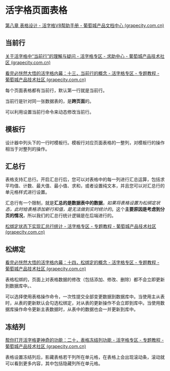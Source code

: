 # 活字格页面表格

[第八章 表格设计 - 活字格V8帮助手册 - 葡萄城产品文档中心 (grapecity.com.cn)](https://help.grapecity.com.cn/pages/viewpage.action?pageId=72353427)

## 当前行

[关于活字格中“当前行”的理解与疑问 - 活字格专区 - 求助中心 - 葡萄城产品技术社区 (grapecity.com.cn)](https://gcdn.grapecity.com.cn/showtopic-93577-1-1.html)

[看完必恍然大悟的活字格内幕：十三，当前行的概念 - 活字格专区 - 专题教程 - 葡萄城产品技术社区 (grapecity.com.cn)](https://gcdn.grapecity.com.cn/forum.php?mod=viewthread&tid=38375&fromuid=59962)

每个页面表格都有当前行，默认第一行就是当前行。

当前行是针对同一张数据表的，是**跨页面**的。

可以利用设置当前行命令来动态修改当前行。

## 模板行

设计器中列头下的一行时模板行。模板行对应页面表格的一整列，对模板行的操作相当于对整列的操作。

## 汇总行

表格支持汇总行。开启汇总行后，您可以对表格中的每一列进行汇总运算，包括求平均值、计数、最大值、最小值、求和，或者设置纯文本，并且您可以对汇总行的单元格样式进行设置。



汇总行有一个限制，就是**汇总的是数据表中的数据**，*如果将表格设置为松绑定状态，此时给表格添加新行和值，是无法做到实时统计的*。这个**主要原因是考虑到分页的情况**，所以我们的汇总行统计逻辑是在后端进行的。

[松绑定状态下实现汇总行统计 - 活字格专区 - 专题教程 - 葡萄城产品技术社区 (grapecity.com.cn)](https://gcdn.grapecity.com.cn/forum.php?mod=viewthread&tid=151832&extra=page%3D1)

## 松绑定

[看完必恍然大悟的活字格内幕：十四，松绑定的概念 - 活字格专区 - 专题教程 - 葡萄城产品技术社区 (grapecity.com.cn)](https://gcdn.grapecity.com.cn/forum.php?mod=viewthread&tid=38397&extra=page%3D4%26filter%3Dtypeid%26typeid%3D242)

表格松绑的，页面上对表格数据的修改（包括添加、修改、删除）都不会立即更新到数据库中。、

可以选择使用表格操作命令，一次性提交全部变更数据到数据库中。当使用主从表时，从表的更新默认会勾选松绑定，对从表的更新操作不会立即到库中。当使用数据库操作命令更新主表数据时，从表中的数据也会一并更新到库中。



## 冻结列

[帮你打开活字格更神奇的功能：二十，表格冻结列功能 - 活字格专区 - 专题教程 - 葡萄城产品技术社区 (grapecity.com.cn)](https://gcdn.grapecity.com.cn/forum.php?mod=viewthread&tid=45896&highlight=%B6%B3%BD%E1)

表格设置冻结列后，影藏表格若干列所在单元格，在表格上会出现滚动条，滚动就可以看到更多内容，其中包括隐藏列所在单元格。
